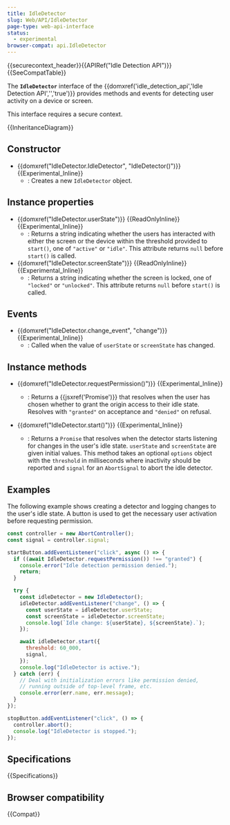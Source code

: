 ```yaml
---
title: IdleDetector
slug: Web/API/IdleDetector
page-type: web-api-interface
status:
  - experimental
browser-compat: api.IdleDetector
---
```


{{securecontext_header}}{{APIRef("Idle Detection API")}}{{SeeCompatTable}}

The **`IdleDetector`** interface of the {{domxref('idle_detection_api','Idle
Detection API','','true')}} provides methods and events for detecting user activity on a device or screen.

This interface requires a secure context.

{{InheritanceDiagram}}

## Constructor

- {{domxref("IdleDetector.IdleDetector", "IdleDetector()")}} {{Experimental_Inline}}
  - : Creates a new `IdleDetector` object.

## Instance properties

- {{domxref("IdleDetector.userState")}} {{ReadOnlyInline}} {{Experimental_Inline}}
  - : Returns a string indicating whether the users has interacted with either the screen or the device within the threshold provided to `start()`, one of `"active"` or `"idle"`. This attribute returns `null` before `start()` is called.
- {{domxref("IdleDetector.screenState")}} {{ReadOnlyInline}} {{Experimental_Inline}}
  - : Returns a string indicating whether the screen is locked, one of `"locked"` or `"unlocked"`. This attribute returns `null` before `start()` is called.

## Events

- {{domxref("IdleDetector.change_event", "change")}} {{Experimental_Inline}}
  - : Called when the value of `userState` or `screenState` has changed.

## Instance methods

- {{domxref("IdleDetector.requestPermission()")}} {{Experimental_Inline}}

  - : Returns a {{jsxref('Promise')}} that resolves when the user has chosen
    whether to grant the origin access to their idle state. Resolves with
    `"granted"` on acceptance and `"denied"` on refusal.

- {{domxref("IdleDetector.start()")}} {{Experimental_Inline}}
  - : Returns a `Promise` that resolves when the detector starts listening for
    changes in the user's idle state. `userState` and `screenState` are given
    initial values. This method takes an optional `options` object with the `threshold` in
    milliseconds where inactivity should be reported and `signal` for an
    `AbortSignal` to abort the idle detector.

## Examples

The following example shows creating a detector and logging changes to the
user's idle state. A button is used to get the necessary user activation before
requesting permission.

```js
const controller = new AbortController();
const signal = controller.signal;

startButton.addEventListener("click", async () => {
  if ((await IdleDetector.requestPermission()) !== "granted") {
    console.error("Idle detection permission denied.");
    return;
  }

  try {
    const idleDetector = new IdleDetector();
    idleDetector.addEventListener("change", () => {
      const userState = idleDetector.userState;
      const screenState = idleDetector.screenState;
      console.log(`Idle change: ${userState}, ${screenState}.`);
    });

    await idleDetector.start({
      threshold: 60_000,
      signal,
    });
    console.log("IdleDetector is active.");
  } catch (err) {
    // Deal with initialization errors like permission denied,
    // running outside of top-level frame, etc.
    console.error(err.name, err.message);
  }
});

stopButton.addEventListener("click", () => {
  controller.abort();
  console.log("IdleDetector is stopped.");
});
```

## Specifications

{{Specifications}}

## Browser compatibility

{{Compat}}
